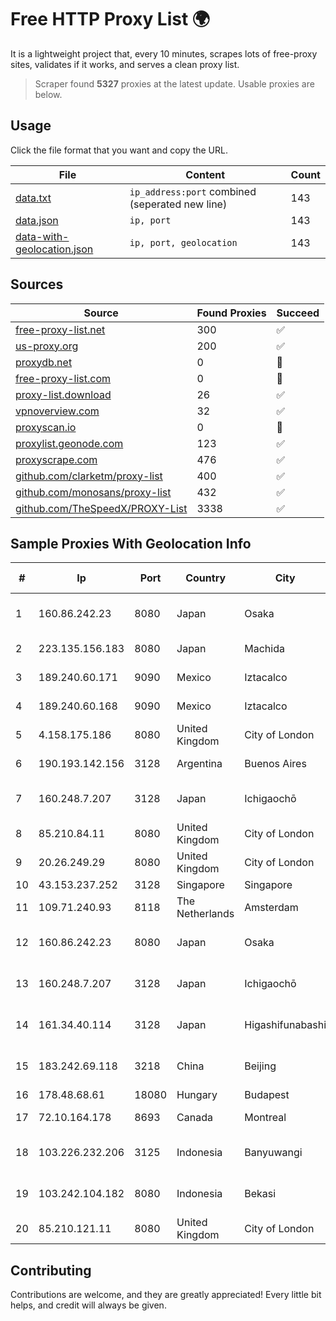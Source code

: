 
# Free HTTP Proxy List 🌍

It is a lightweight project that, every 10 minutes, scrapes lots of free-proxy sites, validates if it works, and serves a clean proxy list.


> Scraper found **5327** proxies at the latest update. Usable proxies are below.

## Usage

Click the file format that you want and copy the URL.


|File|Content|Count|
|----|-------|-----|
|[data.txt](https://raw.githubusercontent.com/themiralay/Proxy-List-World/master/data.txt)|`ip_address:port` combined (seperated new line)|143|
|[data.json](https://raw.githubusercontent.com/themiralay/Proxy-List-World/master/data.json)|`ip, port`|143|
|[data-with-geolocation.json](https://raw.githubusercontent.com/themiralay/Proxy-List-World/master/data-with-geolocation.json)|`ip, port, geolocation`|143|

## Sources

|Source|Found Proxies|Succeed|
|------|-------------|-------|
|[free-proxy-list.net](https://free-proxy-list.net)|300|✅|
|[us-proxy.org](https://www.us-proxy.org)|200|✅|
|[proxydb.net](http://proxydb.net)|0|🚫|
|[free-proxy-list.com](https://free-proxy-list.com/?page=&port=&type%5B%5D=http&type%5B%5D=https&up_time=0&search=Search)|0|🚫|
|[proxy-list.download](https://www.proxy-list.download/HTTP)|26|✅|
|[vpnoverview.com](https://vpnoverview.com/privacy/anonymous-browsing/free-proxy-servers)|32|✅|
|[proxyscan.io](https://www.proxyscan.io)|0|🚫|
|[proxylist.geonode.com](https://proxylist.geonode.com/api/proxy-list?limit=300&page=1&sort_by=lastChecked&sort_type=desc&protocols=http,https)|123|✅|
|[proxyscrape.com](https://api.proxyscrape.com/v2/?request=displayproxies&protocol=http&timeout=10000&country=all&ssl=all&anonymity=all)|476|✅|
|[github.com/clarketm/proxy-list](https://raw.githubusercontent.com/clarketm/proxy-list/master/proxy-list-raw.txt)|400|✅|
|[github.com/monosans/proxy-list](https://raw.githubusercontent.com/monosans/proxy-list/main/proxies/http.txt)|432|✅|
|[github.com/TheSpeedX/PROXY-List](https://raw.githubusercontent.com/TheSpeedX/PROXY-List/master/http.txt)|3338|✅|


## Sample Proxies With Geolocation Info

|#|Ip|Port|Country|City|Internet Service Provider|
|-|--|----|-------|----|-------------------------|
|1|160.86.242.23|8080|Japan|Osaka|Sony Network Communications Inc|
|2|223.135.156.183|8080|Japan|Machida|So-net Corporation|
|3|189.240.60.171|9090|Mexico|Iztacalco|Uninet S.A. de C.V.|
|4|189.240.60.168|9090|Mexico|Iztacalco|Uninet S.A. de C.V.|
|5|4.158.175.186|8080|United Kingdom|City of London|Microsoft Corporation|
|6|190.193.142.156|3128|Argentina|Buenos Aires|Telecom Argentina S.A.|
|7|160.248.7.207|3128|Japan|Ichigaochō|NTT PC Communications, Inc.|
|8|85.210.84.11|8080|United Kingdom|City of London|Microsoft Corporation|
|9|20.26.249.29|8080|United Kingdom|City of London|Microsoft Corporation|
|10|43.153.237.252|3128|Singapore|Singapore|Aceville Pte.ltd|
|11|109.71.240.93|8118|The Netherlands|Amsterdam|TimeWeb Ltd.|
|12|160.86.242.23|8080|Japan|Osaka|Sony Network Communications Inc|
|13|160.248.7.207|3128|Japan|Ichigaochō|NTT PC Communications, Inc.|
|14|161.34.40.114|3128|Japan|Higashifunabashi|NTT PC Communications, Inc.|
|15|183.242.69.118|3218|China|Beijing|China Mobile Communications Corporation|
|16|178.48.68.61|18080|Hungary|Budapest|UPC|
|17|72.10.164.178|8693|Canada|Montreal|GloboTech Communications|
|18|103.226.232.206|3125|Indonesia|Banyuwangi|PT Jaringan Multimedia Indonesia|
|19|103.242.104.182|8080|Indonesia|Bekasi|PT Lintas Jaringan Nusantara|
|20|85.210.121.11|8080|United Kingdom|City of London|Microsoft Corporation|



## Contributing

Contributions are welcome, and they are greatly appreciated! Every
little bit helps, and credit will always be given.

